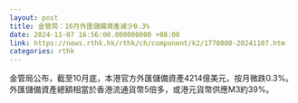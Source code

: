 ```yaml
---
layout: post
title: 金管局：10月外匯儲備資產減少0.3%
date: 2024-11-07 16:56:00.000000000 +08:00
link: https://news.rthk.hk/rthk/ch/component/k2/1778000-20241107.htm
categories: rthk
---
```


金管局公布，截至10月底，本港官方外匯儲備資產4214億美元，按月微跌0.3%。外匯儲備資產總額相當於香港流通貨幣5倍多，或港元貨幣供應M3約39%。
